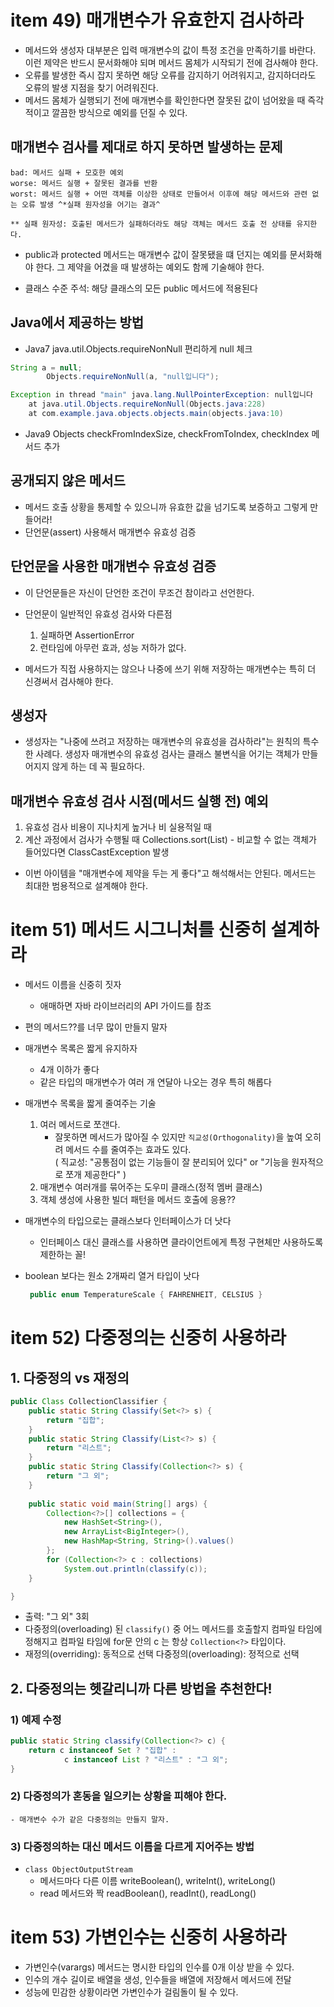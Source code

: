 # item 49) 매개변수가 유효한지 검사하라

- 메서드와 생성자 대부분은 입력 매개변수의 값이 특정 조건을 만족하기를 바란다. 이런 제약은 반드시 문서화해야 되며 메서드 몸체가 시작되기 전에 검사해야 한다.   
- 오류를 발생한 즉시 잡지 못하면 해당 오류를 감지하기 어려워지고, 감지하더라도 오류의 발생 지점을 찾기 어려워진다.
- 메서드 몸체가 실행되기 전에 매개변수를 확인한다면 잘못된 값이 넘어왔을 때 즉각적이고 깔끔한 방식으로 예외를 던질 수 있다.

## 매개변수 검사를 제대로 하지 못하면 발생하는 문제
    bad: 메서드 실패 + 모호한 예외
    worse: 메서드 실행 + 잘못된 결과를 반환
    worst: 메서드 실행 + 어떤 객체를 이상한 상태로 만들어서 이후에 해당 메서드와 관련 없는 오류 발생 ^*실패 원자성을 어기는 결과^

    ** 실패 원자성: 호출된 메서드가 실패하더라도 해당 객체는 메서드 호출 전 상태를 유지한다.

- public과 protected 메서드는 매개변수 값이 잘못됐을 떄 던지는 예외를 문서화해야 한다. 그 제약을 어겼을 때 발생하는 예외도 함께 기술해야 한다. 

- 클래스 수준 주석: 해당 클래스의 모든 public 메서드에 적용된다

## Java에서 제공하는 방법 
- Java7 java.util.Objects.requireNonNull 편리하게 null 체크
```java 
String a = null;
        Objects.requireNonNull(a, "null입니다");
```
```java 
Exception in thread "main" java.lang.NullPointerException: null입니다
	at java.util.Objects.requireNonNull(Objects.java:228)
	at com.example.java.objects.objects.main(objects.java:10)
```

- Java9 Objects
    checkFromIndexSize, checkFromToIndex, checkIndex 메서드 추가

## 공개되지 않은 메서드
 - 메서드 호출 상황을 통제할 수 있으니까 유효한 값을 넘기도록 보증하고 그렇게 만들어라!      
- 단언문(assert) 사용해서 매개변수 유효성 검증

## 단언문을 사용한 매개변수 유효성 검증
- 이 단언문들은 자신이 단언한 조건이 무조건 참이라고 선언한다.
- 단언문이 일반적인 유효성 검사와 다른점
    1. 실패하면 AssertionError
    2. 런타임에 아무런 효과, 성능 저하가 없다.

- 메서드가 직접 사용하지는 않으나 나중에 쓰기 위해 저장하는 매개변수는 특히 더 신경써서 검사해야 한다. 

## 생성자
- 생성자는 "나중에 쓰려고 저장하는 매개변수의 유효성을 검사하라"는 원칙의 특수한 사례다. 생성자 매개변수의 유효성 검사는 클래스 불변식을 어기는 객체가 만들어지지 않게 하는 데 꼭 필요하다. 

## 매개변수 유효성 검사 시점(메서드 실행 전) 예외
1. 유효성 검사 비용이 지나치게 높거나 비 실용적일 때
2. 계산 과정에서 검사가 수행될 때
    Collections.sort(List) - 비교할 수 없는 객체가 들어있다면 ClassCastException 발생

- 이번 아이템을 "매개변수에 제약을 두는 게 좋다"고 해석해서는 안된다. 메서드는 최대한 범용적으로 설계해야 한다. 


# item 51) 메서드 시그니처를 신중히 설계하라

- 메서드 이름을 신중히 짓자  
    - 애매하면 자바 라이브러리의 API 가이드를 참조
- 편의 메서드??를 너무 많이 만들지 말자
- 매개변수 목록은 짧게 유지하자  
    - 4개 이하가 좋다
    - 같은 타입의 매개변수가 여러 개 연달아 나오는 경우 특히 해롭다  

- 매개변수 목록을 짧게 줄여주는 기술 
    1. 여러 메서드로 쪼갠다.
        - 잘못하면 메서드가 많아질 수 있지만 `직교성(Orthogonality)`을 높여 오히려 메서드 수를 줄여주는 효과도 있다.  
        ( 직교성: "공통점이 없는 기능들이 잘 분리되어 있다" or "기능을 원자적으로 쪼개 제공한다" )
    2. 매개변수 여러개를 묶어주는 도우미 클래스(정적 멤버 클래스)
    3. 객체 생성에 사용한 빌더 패턴을 메서드 호출에 응용?? 

- 매개변수의 타입으로는 클래스보다 인터페이스가 더 낫다
    - 인터페이스 대신 클래스를 사용하면 클라이언트에게 특정 구현체만 사용하도록 제한하는 꼴!
- boolean 보다는 원소 2개짜리 열거 타입이 낫다
    ```java
     public enum TemperatureScale { FAHRENHEIT, CELSIUS } 


# item 52) 다중정의는 신중히 사용하라  

## 1. 다중정의 vs 재정의
```java
public Class CollectionClassifier {
    public static String Classify(Set<?> s) {
        return "집합";
    }
    public static String Classify(List<?> s) {
        return "리스트";
    }
    public static String Classify(Collection<?> s) {
        return "그 외";
    }
    
    public static void main(String[] args) {
        Collection<?>[] collections = {
            new HashSet<String>(),
            new ArrayList<BigInteger>(),
            new HashMap<String, String>().values()
        };
        for (Collection<?> c : collections)
            System.out.println(classify(c));
    }

}
```

- 출력: "그 외" 3회 
- 다중정의(overloading) 된 `classify()` 중 어느 메서드를 호출할지 컴파일 타임에 정해지고 컴파일 타임에 for문 안의 c 는 항상 `Collection<?>` 타입이다.
- 재정의(overriding): 동적으로 선택
  다중정의(overloading): 정적으로 선택

## 2. 다중정의는 헷갈리니까 다른 방법을 추천한다!
### 1) 예제 수정
```java
public static String classify(Collection<?> c) {
    return c instanceof Set ? "집합" :
            c instanceof List ? "리스트" : "그 외";
}
```

### 2) 다중정의가 혼동을 일으키는 상황을 피해야 한다.
    - 매개변수 수가 같은 다중정의는 만들지 말자.

### 3) 다중정의하는 대신 메서드 이름을 다르게 지어주는 방법
- `class ObjectOutputStream`  
    - 메서드마다 다른 이름 writeBoolean(), writeInt(), writeLong()
    - read 메서드와 짝 readBoolean(), readInt(), readLong()

# item 53) 가변인수는 신중히 사용하라  
- 가변인수(varargs) 메서드는 명시한 타입의 인수를 0개 이상 받을 수 있다.
- 인수의 개수 길이로 배열을 생성, 인수들을 배열에 저장해서 메서드에 전달
- 성능에 민감한 상황이라면 가변인수가 걸림돌이 될 수 있다.